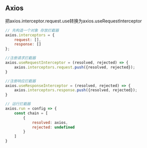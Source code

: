 ##  Axios
把axios.interceptor.request.use转换为axios.useRequestInterceptor
```javascript
// 先构造一个对象 存放拦截器
axios.interceptors = {
    request: [],
    response: []
};

//注册请求拦截器
axios.useRequestInterceptor = (resolved, rejected) => {
    axios.interceptors.request.push({resolved, rejected});
}

//注册响应拦截器
axios.useResponseInterceptor = (resolved, rejected) => {
    axios.interceptors.response.push({resolved, rejected});
}

// 运行拦截器
axios.run = config => {
    const chain = [
        {
            resolved: axios,
            rejected: undefined
        }
    ]   
}


```
